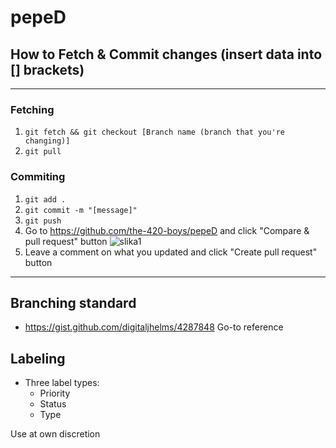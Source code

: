 # pepeD

## How to Fetch & Commit changes (insert data into [] brackets)
____________________________
### Fetching

1. `git fetch && git checkout [Branch name (branch that you're changing)]`
2. `git pull`

### Commiting
1. ```git add .```
2. ```git commit -m "[message]"```
3. ```git push```
4. Go to https://github.com/the-420-boys/pepeD and click "Compare & pull request" button ![slika1](https://i.gyazo.com/b79eadb6943bf86610600463211d73a2.png)
5. Leave a comment on what you updated and click "Create pull request" button

____________________________

## Branching standard

- https://gist.github.com/digitaljhelms/4287848 Go-to reference

## Labeling

- Three label types:
  - Priority
  - Status
  - Type
  
Use at own discretion

